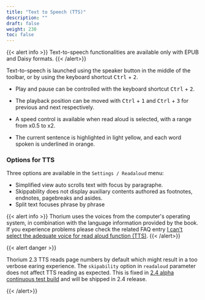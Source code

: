 ```yaml
---
title: "Text to Speech (TTS)"
description: ""
draft: false
weight: 230
toc: false
---
```


{{< alert info >}}
Text-to-speech functionalities are available only with EPUB and Daisy formats. 
{{< /alert>}}


Text-to-speech is launched using the speaker button in the middle of the toolbar, 
or by using the keyboard shortcut <kbd>Ctrl</kbd> + <kbd>2</kbd>.

* Play and pause can be controlled with the keyboard shortcut 
<kbd>Ctrl</kbd> + <kbd>2</kbd>.

* The playback position can be moved with <kbd>Ctrl</kbd> + <kbd>1</kbd> 
and <kbd>Ctrl</kbd> + <kbd>3</kbd> for previous and next respectively.

* A speed control is available when read aloud 
is selected, with a range from x0.5 to x2.

* The current sentence is highlighted in light yellow, and each word spoken is 
underlined in orange.

### Options for TTS
Three options are available in the `Settings / Readaloud` menu:
* Simplified view auto scrolls text with focus by paragraphe.
* Skippability does not display auxiliary contents authored as footnotes, endnotes, pagebreaks and asides. 
* Split text focuses phrase by phrase


{{< alert info >}}
Thorium uses the voices from the computer's operating system, in combination with the language information provided by the book. If you experience problems please check the related FAQ entry [I can't select the adequate voice for read aloud function (TTS)](/docs/400_ressources/430_faq#TTSvoices).
{{< /alert>}}


{{< alert danger >}}

Thorium 2.3 TTS reads page numbers by default which might result in a too verbose earing experience. The `skipability` option in `readaloud` parameter does not affect TTS reading as expected. This is fixed in [2.4 alpha continuous test build](https://github.com/edrlab/thorium-reader/releases) and will be shipped in 2.4 release. 

{{< /alert>}}